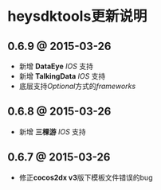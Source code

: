 heysdktools更新说明
===

0.6.9 @ 2015-03-26
---
- 新增 **DataEye** *IOS* 支持
- 新增 **TalkingData** *IOS* 支持
- 底层支持*Optional*方式的*frameworks*

0.6.8 @ 2015-03-26
---
- 新增 **三棵游** *IOS* 支持

0.6.7 @ 2015-03-26
---
- 修正**cocos2dx v3**版下模板文件错误的bug